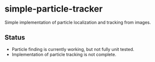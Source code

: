 # simple-particle-tracker
Simple implementation of particle localization and tracking from images.

## Status
* Particle finding is currently working, but not fully unit tested.
* Implementation of particle tracking is not complete.
